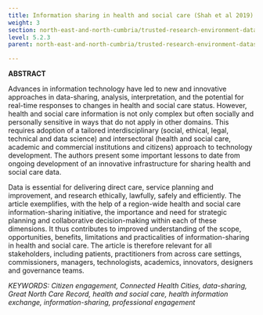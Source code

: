 ```yaml
---
title: Information sharing in health and social care (Shah et al 2019)
weight: 3
section: north-east-and-north-cumbria/trusted-research-environment-datashield/information-sharing-in-health-and-social-care-shah-et-al-2019
level: 5.2.3
parent: north-east-and-north-cumbria/trusted-research-environment-datashield

---
```


**ABSTRACT**

Advances in information technology have led to new and innovative approaches in data-sharing, analysis, interpretation, and the potential for real-time responses to changes in health and social care status. However, health and social care information is not only complex but often socially and personally sensitive in ways that do not apply in other domains. This requires adoption of a tailored interdisciplinary (social, ethical, legal, technical and data science) and intersectoral (health and social care, academic and commercial institutions and citizens) approach to technology development. The authors present some important lessons to date from ongoing development of an innovative infrastructure for sharing health and social care data.

Data is essential for delivering direct care, service planning and improvement, and research ethically, lawfully, safely and efficiently. The article exemplifies, with the help of a region-wide health and social care information-sharing initiative, the importance and need for strategic planning and collaborative decision-making within each of these dimensions. It thus contributes to improved understanding of the scope, opportunities, benefits, limitations and practicalities of information-sharing in health and social care. The article is therefore relevant for all stakeholders, including patients, practitioners from across care settings, commissioners, managers, technologists, academics, innovators, designers and governance teams.

*KEYWORDS: Citizen engagement, Connected Health Cities, data-sharing, Great North Care Record, health and social care, health information exchange, information-sharing, professional engagement*
